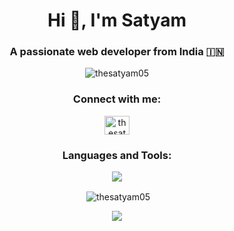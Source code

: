 <h1 align="center">Hi 👋, I'm Satyam</h1>
<h3 align="center">A passionate web developer from India 🇮🇳</h3>

<p align="center"> <img src="https://komarev.com/ghpvc/?username=thesatyam05&label=Profile%20views&color=0e75b6&style=flat" alt="thesatyam05" /> </p>

<h3 align="center">Connect with me:</h3>
<p align="center">
<a href="https://instagram.com/thesatyam05" target="blank"><img align="center" src="https://raw.githubusercontent.com/rahuldkjain/github-profile-readme-generator/master/src/images/icons/Social/instagram.svg" alt="thesatyam05" height="30" width="40" /></a>
</p>

<h3 align="center">Languages and Tools:</h3>
<p align="center">
  <a href="https://skillicons.dev">
    <img src="https://skillicons.dev/icons?i=git,aws,planetscale,vite,nextjs,nodejs,mongodb,react,tailwindcss" />
  </a>
</p>

<p align='center'>&nbsp;<img align="center" src="https://github-stats-alpha.vercel.app/api?username=thesatyam05" alt="thesatyam05" /></p>






<p align="center"><img src="https://raw.githubusercontent.com/catppuccin/catppuccin/main/assets/footers/gray0_ctp_on_line.svg?sanitize=true" /></p>
